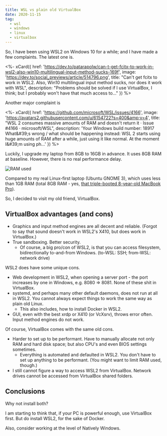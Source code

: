 ```yaml
---
title: WSL vs plain old VirtualBox
date: 2020-11-15
tag:
  - wsl
  - windows
  - linux
  - virtualbox
---
```


So, I have been using WSL2 on Windows 10 for a while; and I have made a few complaints. The latest one is.

<%- xCard({
  href: 'https://dev.to/patarapolw/can-t-get-fcitx-to-work-in-wsl2-also-win10-multilingual-input-method-sucks-169f',
  image: 'https://dev.to/social_previews/article/514796.png',
  title: "Can't get fcitx to work in WSL2. Also, Win10 multilingual input method sucks, nor does it work with WSL",
  description: "Problems should be solved if I use VirtualBox, I think; but I probably won't have that much access to..."
}) %>

<!-- excerpt -->

Another major complaint is

<%- xCard({
  href: 'https://github.com/microsoft/WSL/issues/4166',
  image: 'https://avatars2.githubusercontent.com/u/6154722?s=400&amp;v=4',
  title: "WSL 2 consumes massive amounts of RAM and doesn't return it · Issue #4166 · microsoft/WSL",
  description: 'Your Windows build number: 18917 What&amp;#39;s wrong / what should be happening instead: WSL 2 starts using huge amounts of RAM after a while, just using it like normal. At the moment I&amp;#39;m using ph...'
}) %>

Luckily, I upgrade my laptop from 8GB to 16GB in advance. It uses 8GB RAM at baseline. However, there is no real performance delay.

![RAM used](https://dev-to-uploads.s3.amazonaws.com/i/2ma7rxiqirbqh4iby8pk.jpg)

Compared to my real Linux-first laptop (Ubuntu GNOME 3), which uses less than 1GB RAM (total 8GB RAM - yes, [that triple-booted 8-year-old MacBook Pro](https://www.polv.cc/post/2020/09/mac-triple-boot)).

So, I decided to visit my old friend, VirtualBox.

## VirtualBox advantages (and cons)

- Graphics and input method engines are all decent and reliable. (Forgot to say that sound doesn't work in WSL2's X410, but does work in VirtualBox.)
- True sandboxing. Better security.
  - Of course, a big pro/con of WSL2, is that you can access filesystem, bidirectionally to-and-from Windows. (to-WSL: SSH; from-WSL: network drive)

WSL2 does have some unique cons.

- Web development in WSL2, when opening a server port - the port increases by one in Windows, e.g. 8080 => 8081. None of these shit in VirtualBox.
- systemd, and perhaps many other default daemons, does not run at all in WSL2. You cannot always expect things to work the same way as plain old Linux.
  - This also includes, how to install Docker in WSL2.
- GUI, even with the best xrdp or X410 (or VcXsrv), throws error often. Input method engines do not work.

Of course, VirtualBox comes with the same old cons.

- Harder to set up to be performant. Have to manually allocate not only RAM and hard disk space; but also CPU's and even BIOS settings sometimes.
  - Everything is automated and defaulted in WSL2. You don't have to set up anything to be performant. (You might want to limit RAM used, though.)
- I still cannot figure a way to access WSL2 from VirtualBox. Network drives cannot be accessed from VirtualBox shared folders.

## Conclusions

Why not install both?

I am starting to think that, if your PC is powerful enough, use VirtualBox first. But do install WSL2, for the sake of Docker.

Also, consider working at the level of Natively Windows.
